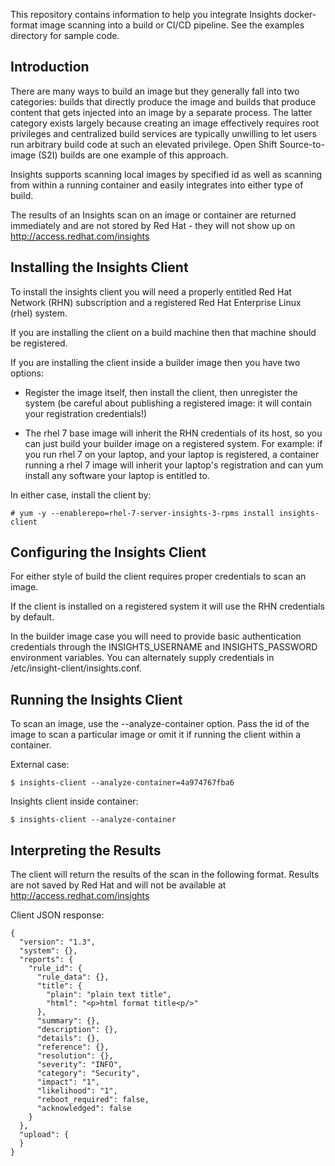 This repository contains information to help you integrate Insights docker-format image 
scanning into a build or CI/CD pipeline.  See the examples directory for sample code.


## Introduction
There are many ways to build an image but they generally fall into two categories: builds 
that directly produce the image and builds that produce content that gets injected into an
image by a separate process.  The latter category exists largely because creating an image
effectively requires root privileges and centralized build services are typically
unwilling to let users run arbitrary build code at such an elevated privilege.  Open Shift
Source-to-image (S2I) builds are one example of this approach.

Insights supports scanning local images by specified id as well as scanning
from within a running container and easily integrates into either type of build.

The results of an Insights scan on an image or container are returned immediately
and are not stored by Red Hat - they will not show up on http://access.redhat.com/insights

## Installing the Insights Client
To install the insights client you will need a properly entitled Red Hat Network (RHN) 
subscription and a registered Red Hat Enterprise Linux (rhel) system.

If you are installing the client on a build machine then that machine should be registered.

If you are installing the client inside a builder image then you have two options:

- Register the image itself, then install the client, then unregister the system (be careful
about publishing a registered image: it will contain your registration credentials!)

- The rhel 7 base image will inherit the RHN credentials of its host, so you
can just build your builder image on a registered system.  For example: if you run rhel 7
on your laptop, and your laptop is registered, a container running a rhel 7 image will
inherit your laptop's registration and can yum install any software your laptop is
entitled to.

In either case, install the client by:
```
# yum -y --enablerepo=rhel-7-server-insights-3-rpms install insights-client
```

## Configuring the Insights Client
For either style of build the client requires proper credentials to scan an image.  

If the client is installed on a registered system it will use the RHN credentials by
default.

In the builder image case you will need to provide basic authentication credentials through
the INSIGHTS_USERNAME and INSIGHTS_PASSWORD environment variables.  You can alternately
supply credentials in /etc/insight-client/insights.conf.

## Running the Insights Client
To scan an image, use the --analyze-container option.  Pass the id of the image to scan
a particular image or omit it if running the client within a container.

External case:
```
$ insights-client --analyze-container=4a974767fba6
```

Insights client inside container:
```
$ insights-client --analyze-container
```

## Interpreting the Results
The client will return the results of the scan in the following format.  Results are not saved by Red Hat and will 
not be available at http://access.redhat.com/insights

Client JSON response:

```
{
  "version": "1.3",
  "system": {},
  "reports": {
    "rule_id": {
      "rule_data": {},
      "title": {
        "plain": "plain text title",
        "html": "<p>html format title<p/>"
      },
      "summary": {},
      "description": {},
      "details": {},
      "reference": {},
      "resolution": {},
      "severity": "INFO",
      "category": "Security",
      "impact": "1",
      "likelihood": "1",
      "reboot_required": false,
      "acknowledged": false
    }
  },
  "upload": {
  }
}
```